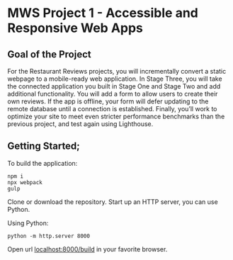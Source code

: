 # MWS Project 1 - Accessible and Responsive Web Apps

## Goal of the Project

For the Restaurant Reviews projects, you will incrementally convert a static webpage to a mobile-ready web application. In Stage Three, you will take the connected application you built in Stage One and Stage Two and add additional functionality. You will add a form to allow users to create their own reviews. If the app is offline, your form will defer updating to the remote database until a connection is established. Finally, you’ll work to optimize your site to meet even stricter performance benchmarks than the previous project, and test again using Lighthouse.

## Getting Started;
To build the application:
```
npm i
npx webpack
gulp
```
Clone or download the repository.
Start up an HTTP server, you can use Python.

Using Python:

```
python -m http.server 8000
```

Open url [localhost:8000/build](localhost:8000/build) in your favorite browser.